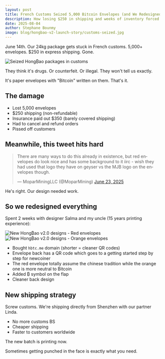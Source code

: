 ```yaml
---
layout: post
title: French Customs Seized 5,000 Bitcoin Envelopes (and We Redesigned Everything)
description: How losing $250 in shipping and weeks of inventory forced us to build better
date: 2025-08-04
author: Stephane Bounmy
image: blog/hongbao-v2-launch-story/customs-seized.jpg
---
```


June 14th. Our 24kg package gets stuck in French customs. 5,000+ envelopes. $250 in express shipping. Gone.

![Seized Hong₿ao packages in customs](/assets/blog/hongbao-v2-launch-story/customs-seized.jpg)

They think it's drugs. Or counterfeit. Or illegal. They won't tell us exactly.

It's paper envelopes with "Bitcoin" written on them. That's it.

## The damage

- Lost 5,000 envelopes
- $250 shipping (non-refundable)
- Insurance paid out $350 (barely covered shipping)
- Had to cancel and refund orders
- Pissed off customers

## Meanwhile, this tweet hits hard

<blockquote class="twitter-tweet" data-conversation="none"><p lang="en" dir="ltr">There are many ways to do this already in existence, but red envelopes do look nice and has some background to it iirc - wish they had used that logo they have on geyser vs the MJB logo on the envelopes though.</p>&mdash; MoparMiningLLC (@MoparMining) <a href="https://twitter.com/MoparMining/status/1937178693878927454?ref_src=twsrc%5Etfw">June 23, 2025</a></blockquote> <script async src="https://platform.twitter.com/widgets.js" charset="utf-8"></script>

He's right. Our design needed work.

## So we redesigned everything

Spent 2 weeks with designer Salma and my uncle (15 years printing experience):

![New Hong₿ao v2.0 designs - Red envelopes](/assets/blog/hongbao-v2-launch-story/new-designs-red.png)
![New Hong₿ao v2.0 designs - Orange envelopes](/assets/blog/hongbao-v2-launch-story/new-designs-orange.png)

- Bought `hbtc.me` domain (shorter = cleaner QR codes)
- Envelope back has a QR code which goes to a getting started step by step for newcoiner
- The red envelope totally assume the chinese tradition while the orange one is more neutral to Bitcoin
- Added ₿ symbol on the flap
- Cleaner back design


## New shipping strategy

Screw customs. We're shipping directly from Shenzhen with our partner Linda.

- No more customs BS
- Cheaper shipping
- Faster to customers worldwide

The new batch is printing now.

Sometimes getting punched in the face is exactly what you need.